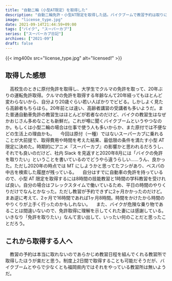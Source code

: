```yaml
---
title: "自動二輪（小型AT限定）を取得した"
description: "自動二輪免許・小型AT限定を取得した話。バイクブームで教習予約は取りにくいが、合計9時間の教習で取得可能なので時間を調整すれば可能だった。家族の理解もありがたかった。"
image: "license_type.jpg"
date: 2021-09-14T21:44:59+09:00
tags: ["バイク", "スーパーカブ"]
series: ["スーパーカブ日記"]
archives: ["2021-09"]
draft: false
---
```


{{< img400x src="license_type.jpg" alt="licensed!" >}}

## 取得した感想

　高校生のときに原付免許を取得し、大学生でクルマの免許を取って、20年ぶりの運転免許取得。クルマの免許を取得する年齢なんて20年経ってもほとんど変わらないから、自分より20歳ぐらい若い人ばかりでビビる。しかしよく見たら高齢者もちらほら。20年前とは違い、高齢者講習の受講者も多いようだ。また普通自動車免許の教習生はほとんどが若者なのだけど、バイクの教習生はなぜかおじさん多めなことも新鮮だ。これが噂に聞くバイクブームというやつなのか。もしくは小型二輪の場合は仕事で使う人も多いからか、また原付では不便などの生活上の理由かも。
　今回は原付（一種）ではないスーパーカブに乗れることが大前提で、取得費用や時間を考えた結果、最低限の条件を満たす小型 AT 限定に決めた。時期的にアニメ『スーパーカブ』の影響かと思われるだろうし、それでも良いのだけど、社内 Slack を見返すと2020年8月には「バイクの免許を取りたい」ということを書いているのでどうやら違うらしい……うん、良かった。ただし2020年の時点では MT にしようかと思ってたフシがあり、ベスパの中古を検索した履歴が残っている。
　自分はすでに自動車の免許を持っているので、小型 AT 限定を取得するには8時間の技能教習と1時間の学科教習を受ければ良い。自分の場合はフレックスタイムで働いているため、平日の時間のやりくりだけでなんとかなった。ただし教習が予約できずに2ヶ月かかったのだけど。まあ逆に考えて、2ヶ月で16時間であれば1ヶ月8時間。時間をかけたから時間のやりくりが上手く行ったのかもしれない。
　また、バイクが危険な乗り物であることは間違いないので、免許取得に理解を示してくれた妻には感謝している。いきなり「免許を取りたい」なんて言い出して、いったい何のことだと思ったことだろう。
　

## これから取得する人へ

　教習の予約は本当に取れないのであらかじめ教習日程を組んでくれる教習所で取得したほうが楽だと思う。制度上2日間で取得することも可能だそうだが、バイクブームとやらで少なくとも福岡県内ではそれをやっている教習所は無いようだ。
